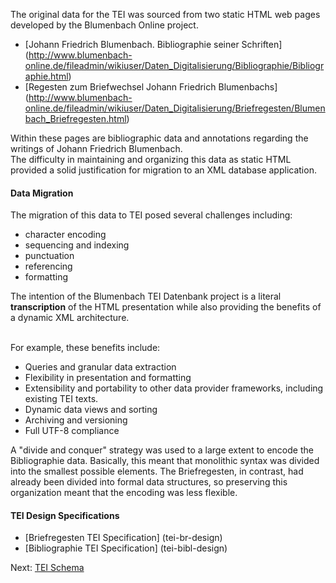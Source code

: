 The original data for the TEI was sourced from two static HTML web pages developed by the Blumenbach Online project.

* [Johann Friedrich Blumenbach. Bibliographie seiner Schriften] (http://www.blumenbach-online.de/fileadmin/wikiuser/Daten_Digitalisierung/Bibliographie/Bibliographie.html)
* [Regesten zum Briefwechsel Johann Friedrich Blumenbachs] (http://www.blumenbach-online.de/fileadmin/wikiuser/Daten_Digitalisierung/Briefregesten/Blumenbach_Briefregesten.html)

Within these pages are bibliographic data and annotations regarding the writings of Johann Friedrich Blumenbach.  
The difficulty in maintaining and organizing this data as static HTML provided a solid justification for migration to an XML database application.

#### **Data Migration**
The migration of this data to TEI posed several challenges including:

* character encoding
* sequencing and indexing
* punctuation
* referencing
* formatting

The intention of the Blumenbach TEI Datenbank project is a literal **transcription** of the HTML presentation while also providing the benefits of a dynamic XML architecture.

<br/>
For example, these benefits include:

* Queries and granular data extraction
* Flexibility in presentation and formatting
* Extensibility and portability to other data provider frameworks, including existing TEI texts.
* Dynamic data views and sorting
* Archiving and versioning
* Full UTF-8 compliance
 
A "divide and conquer" strategy was used to a large extent to encode the Bibliographie data.  Basically, this meant that monolithic syntax was divided into the smallest possible elements.
The Briefregesten, in contrast, had already been divided into formal data structures, so preserving this organization meant that the encoding was less flexible.

#### **TEI Design Specifications**

* [Briefregesten TEI Specification] (tei-br-design)
* [Bibliographie TEI Specification] (tei-bibl-design)

Next: [TEI Schema](tei-schema)